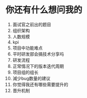 # 你还有什么想问我的

1. 面试官之前出的题目
2. 组织架构
3. 人数规模
4. kpi
5. 项目中功能难点
6. 平时研发部会搞技术分享吗
7. 研发流程
8. 正常情况下的版本迭代周期
9. 项目组的组长
10. 減少bug数量的建议
11. 你觉得我还有哪些需要提升的
12. 晋升机制
